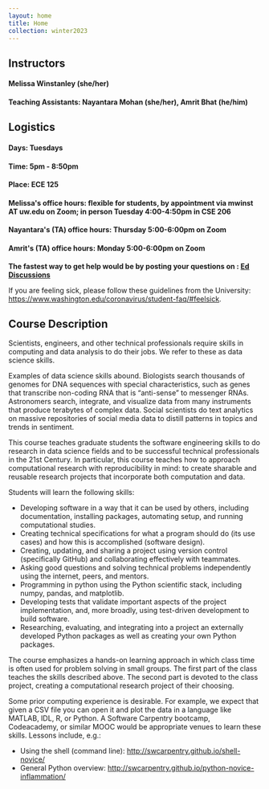 ```yaml
---
layout: home
title: Home
collection: winter2023
---
```


## Instructors

#### Melissa Winstanley (she/her)
#### Teaching Assistants: Nayantara Mohan (she/her), Amrit Bhat (he/him)

## Logistics
#### Days: Tuesdays
#### Time: 5pm - 8:50pm
#### Place: ECE 125

#### Melissa's office hours: flexible for students, by appointment via mwinst AT uw.edu on Zoom; in person Tuesday 4:00-4:50pm in CSE 206
#### Nayantara's (TA) office hours: Thursday 5:00-6:00pm on Zoom
#### Amrit's (TA) office hours: Monday 5:00-6:00pm on Zoom

**The fastest way to get help would be by posting your questions on : [Ed Discussions](https://edstem.org/us/courses/32135)**

If you are feeling sick, please follow these guidelines from the University: <https://www.washington.edu/coronavirus/student-faq/#feelsick>.

## Course Description
Scientists, engineers, and other technical professionals require skills in computing and data analysis to do their jobs. We refer to these as data science skills.

Examples of data science skills abound. Biologists search thousands of genomes for DNA sequences with special characteristics, such as genes that transcribe non-coding RNA that is “anti-sense” to messenger RNAs. Astronomers search, integrate, and visualize data from many instruments that produce terabytes of complex data. Social scientists do text analytics on massive repositories of social media data to distill patterns in topics and trends in sentiment.

This course teaches graduate students the software engineering skills to do research in data science fields and to be successful technical professionals in the 21st Century. In particular, this course teaches how to approach computational research with reproducibility in mind: to create sharable and reusable research projects that incorporate both computation and data.

Students will learn the following skills:

- Developing software in a way that it can be used by others, including documentation, installing packages, automating setup, and running computational studies.
- Creating technical specifications for what a program should do (its use cases) and how this is accomplished (software design).
- Creating, updating, and sharing a project using version control (specifically GitHub) and collaborating effectively with teammates.
- Asking good questions and solving technical problems independently using the internet, peers, and mentors.
- Programming in python using the Python scientific stack, including numpy, pandas, and matplotlib.
- Developing tests that validate important aspects of the project implementation, and, more broadly, using test-driven development to build software.
- Researching, evaluating, and integrating into a project an externally developed Python packages as well as creating your own Python packages.

The course emphasizes a hands-on learning approach in which class time is often used for problem solving in small groups. The first part of the class teaches the skills described above. The second part is devoted to the class project, creating a computational research project of their choosing.

Some prior computing experience is desirable. For example, we expect that given a CSV file you can open it and plot the data in a language like MATLAB, IDL, R, or Python.  A Software Carpentry bootcamp, Codeacademy, or similar MOOC would be appropriate venues to learn these skills.  Lessons include, e.g.:

- Using the shell (command line): <http://swcarpentry.github.io/shell-novice/>
- General Python overview: <http://swcarpentry.github.io/python-novice-inflammation/>
